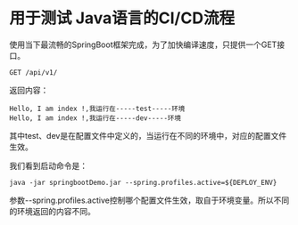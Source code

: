 # 用于测试 Java语言的CI/CD流程

使用当下最流畅的SpringBoot框架完成，为了加快编译速度，只提供一个GET接口。

```aidl
GET /api/v1/
```
返回内容：
```aidl
Hello, I am index !,我运行在-----test-----环境
Hello, I am index !,我运行在-----dev-----环境
```
其中test、dev是在配置文件中定义的，当运行在不同的环境中，对应的配置文件生效。

我们看到启动命令是：
```aidl
java -jar springbootDemo.jar --spring.profiles.active=${DEPLOY_ENV}
```
参数--spring.profiles.active控制哪个配置文件生效，取自于环境变量。所以不同的环境返回的内容不同。